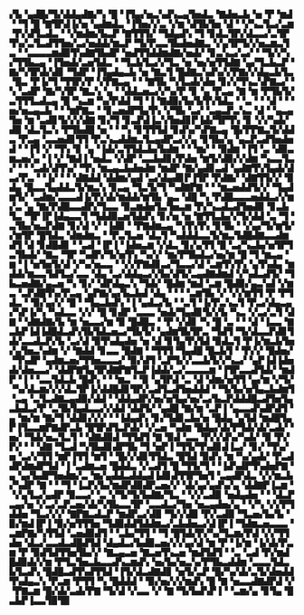 ▞▙▝▄▟█▞▜▞▟▟▄▟▇▞▚▝█▝▐▜▄▞▅▃▚▟▚▃▄▜▅▟▃▝▇▟▅▃▙▝▅▝▛▝▆▟▝▝▜▝█▝▇▜▛▟▐▞▅▝▄▟▆▟▃▝▐▜▅▞▞▃▝▞▆▝▟▜▙▜▅▝▟▝▝▞▚▃▜▃▞▃▆▝▛▞▟▜▃▟▃▝▝▞▆▟▆▞▙▃▛▝▇▜▜▜▞▝▜▟▄▟▚▝▜▝▊▟▃▜▛▞▟▃▃▞▃▜▛▜▚▞▃▜▃▟▜▜▅▞▃▞▅▟▟▞▆▃▛▝▜▞▛▃▃▜▙▟▅▟▇▃▝▞▄▜▛▜▞▞▅▃▆▃▜▃▝▝▃▃▃▃▆▟▉▜▚▟▇▜▙▟▛▝▅▟▜▜▟▟▆▟▇▞▅▟▞▝▊▃▚▃▞▃▞▝▝▜▞▞▚▞▜▜▙▃▄▝▐▜▅▟▞▃▅▜▟▃▝▝▜▃▙▜▃▞▞▜▃▝▅▝▅▞▅▜▜▟▇▝▄▞▜▃▙▃▛▝▇▞▚▜▛▟▞▟▊▝▜▟▛▝▐▜▄▟▄▃▙▝▅▝▇▃▜▝█▟▇▃▚▟▚▞▞▛▇▞▞▟▄▃▙▜▃▝█▃▝▛▐▞▜▝▜▜▛▞▛▝▞▛▇▃▄▝▝▝▇▜▙▝▚▜▃▟▞▟▅▝▊▞▞▜▚▃▚▛▇▃▞▝▚▝▃▟▛▝▇▞▚▜▛▝▇▃▚▝▄▝▝▟▟▃▅▃▞▞▚▞▛▝▊▝▄▝▛▃▄▝▇▝▆▝▛▜▙▜▞▃▜▜▜▃▟▃▄▝█▝▚▃▆▝▚▞▛▟▟▝▜▝▐▝▇▟▉▞▙▞▙▜▚▜▟▃▝▝▃▝▝▝▟▝▝▝▅▞▅▃▄▃▙▝▝▝▆▛▇▃▝▝▊▃▅▟▛▜▄▜▚▝▞▜▙▝▃▞▝▃▄▃▛▃▚▃▝▟▝▝▄▃▄▜▅▝▆▝▃▟▊▜▞▞▞▟▇▝▊▞▜▝▊▃▛▟▐▃▚▜▅▟▊▛▐▟▞▜▛▜▚▝▊▝▞▞▚▟▞▟▉▝▟▃▜▃▚▝▛▜▙▟█▝▅▝▝▝▚▝▊▜▜▜▟▝▊▟▚▞▚▛▇▃▄▝█▞▛▛▇▃▜▞▟▟▃▝▛▃▄▝▃▃▅▟▊▜▜▝▛▃▚▃▟▟▆▃▜▃▄▟▛▃▞▞▄▝▊▜▙▞▄▝▄▃▛▃▟▜▅▟▅▟▝▝▐▜▝▞▝▜▚▝▊▝▄▝▐▟▞▃▜▜▟▃▙▞▙▟▆▝▝▝▆▞▝▝▉▟▆▝▐▜▝▃▝▟▉▃▆▃▅▞▄▝▐▝▞▝▇▟▐▝▅▟▃▝▞▟▛▝▃▃▙▟▊▞▛▟▅▝▆▜▞▟▉▞▞▟▆▝▚▃▃▜▃▞▝▝▝▃▟▞▟▜▚▞▝▜▚▝▆▃▄▃▙▟▅▟▆▝▆▟▛▝▇▞▄▟▊▃▟▝▄▟▇▜▚▜▄▟▞▟▃▞▛▃▝▝▐▞▝▝▝▟▇▟▟▝▟▟▆▞▄▟▝▃▞▟▄▟▊▛▐▜▛▝▛▟▇▞▝▟▇▜▜▞▞▝▉▟▄▝█▃▃▜▄▟▟▃▜▞▆▃▚▝▊▃▄▝▜▃▜▞▜▝▚▟▇▛▇▝▝▝▆▃▅▟▟▜▞▞▝▜▄▟▆▜▞▝▃▟▆▞▃▃▃▟▐▞▛▞▟▞▆▟▟▞▆▜▙▝▄▃▝▟█▝▚▝▛▟█▃▃▃▅▟▟▃▞▞▆▞▃▝▄▝▇▞▛▟█▃▃▟▛▞▜▃▃▝▉▃▆▟▅▜▃▜▅▃▆▝▛▞▚▃▟▃▟▜▅▟▉▝▊▃▙▜▃▝▜▛▐▛▐▟▄▃▃▜▝▜▟▟▉▃▅▜▟▟▚▝▊▞▅▝▅▝▇▜▜▃▙▞▞▜▞▟▟▝▃▝▜▝▃▜▙▞▅▃▛▟▇▝▊▞▟▝▞▝▐▟▉▝▝▛▇▟▆▃▄▝▚▜▚▜▚▝▊▜▙▝▝▞▄▞▜▞▆▜▞▞▆▜▛▝█▜▟▃▝▟▆▟▆▃▝▝▛▃▜▃▅▝▟▃▜▝▚▟▟▟▃▃▜▞▆▃▜▟█▟▇▃▃▟▆▟▜▝▟▝▊▟█▟▊▝▝▃▟▝▐▛▐▝▐▟▅▃▆▝▞▟▃▝▊▞▄▜▜▝█▝▃▞▚▃▙▞▅▜▛▜▃▜▙▟▞▝▇▃▝▜▛▝▚▟▛▞▜▞▅▜▚▝▚▞▞▝▆▞▛▜▙▟▃▞▅▞▆▝█▝▜▝▆▃▄▝▆▝▐▝▅▜▅▜▞▟▝▞▚▞▅▃▃▝▝▞▞▛▇▟▊▃▞▜▃▃▞▟▝▃▆▜▚▜▚▝▄▜▚▟▄▝▆▟▟▞▆▃▃▜▟▜▃▞▃▃▝▟▄▝▃▞▟▟▄▃▞▞▙▞▟▜▞▃▄▟▇▟▆▟▝▞▚▟▃▟▜▞▝▜▙▃▅▟▇▞▄▃▅▝▚▝▊▞▝▟▛▟▄▃▚▝▜▟▞▝█▟▆▝▆▟▝▃▆▝█▟▉▞▄▃▚▟▝▞▆▃▝▃▛▟█▜▚▞▛▃▄▝▄▛▇▞▄▞▙▃▙▟▝▟▄▝▝▝▝▃▆▜▙▝▞▝▞▞▆▜▜▝▛▝▛▜▟▃▝▝▉▞▄▞▞▝█▝▝▜▄▃▙▟▚▝▐▝▄▟▃▞▙▝▝▃▜▝▐▞▛▃▚▃▜▝▛▃▞▟▄▃▄▞▚▛▐▞▚▝▚▟▃▃▝▞▞▝█▝▊▟▛▝▃▃▃▝▅▟▞▜▄▟▊▜▞▞▙▝▚▃▝▞▃▞▃▜▝▟▇▝▝▟▇▟▇▞▙▝▆▝▅▃▃▞▆▝▉▝█▟█▃▝▝▛▝▞▟▊▝▚▝█▝▃▝▝▝▟▝▐▃▃▝▇▃▙▛▐▟▐▟█▟▃▟▚▜▙▜▟▃▅▃▞▜▙▜▞▝▄▟▆▜▙▜▛▃▝▜▟▜▝▜▞▟▃▃▛▟▊▜▟▞▃▃▟▃▛▞▙▝▃▞▟▝▉▜▚▟▄▟▅▝▅▝▟▝▊▜▄▜▚▜▟▝▉▟▃▜▝▛▐▞▆▃▙▜▅▞▄▜▅▃▚▟▆▝▞▝▇▟▟▝▊▃▃▝█▟▇▝▝▜▜▜▝▜▄▟█▝█▃▙▜▝▝▛▞▞▝█▟▅▞▝▜▚▟▛▝▄▟▆▃▅▞▜▜▅▃▃▃▞▝▉▞▟▜▝▃▛▜▞▞▃▃▙▜▞▞▚▃▞▝▄▛▐▟▐▟▅▟▞▟▅▃▃▞▝▟▟▛▇▜▄▜▛▟▇▛▇▜▃▛▐▟▟▞▃▞▃▃▃▃▆▝▐▜▛▃▃▟▜▟▞▝▆▟▛▝▐▝▝▃▃▜▟▃▙▝█▟▚▝▝▝▆▃▝▝▉▝▄▜▛▟▝▃▝▟▝▟▆▞▅▜▜▝▄▞▆▝▞▜▞▝▚▞▟▃▆▞▞▞▟▃▜▛▐▞▟▟█▟▊▜▛▞▃▟▜▃▟▜▅▟▟▟▝▝▜▞▙▞▅▜▄▃▙▟▆▜▝▃▄▝▃▜▃▟▇▃▄▟▉▞▟▟▝▝▟▟▄▟▛▞▅▞▅▜▄▞▅▞▃▞▙▃▛▟▟▟█▃▟▜▅▜▄▃▙▟▃▞▛▝▃▜▙▜▄▟▃▃▞▞▟▟▝▟▟▜▞▝▄▟█▝▇▞▆▝▃▛▐▝▄▃▃▟▚▟▛▟▜▝▄▝▆▞▆▝▇▞▜▝▟▟▊▞▞▞▝▝▐▟▄▟▚▝▊▞▜▟▊▃▙▞▅▝█▟▄▝▄▜▟▝▆▟█▜▄▛▐▜▃▃▆▛▇▟▛▃▙▝█▜▛▟▜▃▛▟▞▝▞▃▅▝▚▟▆▝█▟▄▞▟▞▛▜▟▞▟▞▃▟▞▝▅▞▝▜▟▞▅▃▜▃▜▝▝▟▇▟▉▟▝▜▜▟▜▝▇▝▉▟▝▃▃▝▛▞▞▟▚▞▚▟▞▝▉▝▛▞▛▞▝▝▝▟▇▝▜▃▟▝▚▜▙▟▊▟▛▜▙▝▜▝▅▛▐▝▜▜▞▜▚▟▊▟▐▃▞▝▊▞▝▜▚▞▅▝▃▞▞▜▜▝▆▛▐▜▜▝▆▜▝▝█▞▞▟▊▜▜▟▃▝█▜▟▝▉▟▚▝▆▝▚▞▄▟▞▝▛▃▟▟▛▟▆▟▛▜▟▝▐▝▃▟▆▃▅▝█▟▟▃▝▞▃▟▜▝█▝▜▜▞▜▝▝▐▟▚▟▛▜▚▟▅▛▇▝▄▝▄▞▙▟▛▜▅▟▆▞▃▝▆▞▄▟▟▃▟▟▄▟▐▟▊▟▜▜▛▜▅▜▝▃▄▟▛▟▃▝▞▞▆▃▙▞▚▟▛▝▇▝▝▝▜▝▐▃▛▞▙▞▆▟▛▟▉▟▛▃▅▞▞▝▟▞▄▞▄▟▚▞▄▝▟▟▇▛▐▃▆▝▝▞▄▜▃▞▄▟▛▝▉▃▃▞▝▃▝▞▜▞▜▞▙▟▇▞▜▃▝▝▞▞▃▟▉▝▅▟▄▟▅▝▝▝▟▃▛▃▄▞▅▝▞▃▞▃▛▃▅▞▟▞▚▜▙▃▃▜▛▝▃▃▟▃▞▜▅▝▅▃▄▟▅▞▄▝▝▞▚▝▞▞▛▜▟▟▅▝▜▃▞▞▞▝▇▛▇▃▟▃▛▝▆▟▛▃▞▟▉▝▜▞▞▟▉▝▛▞▃▟▉▝▜▃▅▞▙▞▙▝▉▞▆▟▐▛▐▝▉▞▅▜▜▜▅▝▜▟▉▟▟▜▟▟▆▃▞▃▙▟▅▃▞▟▐▛▐▝▜▟▆▃▅▃▃▃▝▃▆▛▇▞▚▜▜▟▝▃▅▟▉▟▜▝▝▃▙▞▜▜▝▝▜▝█▜▟▞▛▞▚▞▜▃▆▞▛▟▝▞▞▜▜▟▅▝▟▃▞▃▃▟▃▟█▟▜▟▝▟▄▟▃▞▙▟▉▃▅▞▞▞▄▞▟▝▆▝▛▝▐▞▆▝▐▞▟▞▛▃▆▝▛▝▉▟▜▟▜▜▅▜▙▞▞▝▇▃▄▃▅▝▇▃▅▜▚▃▅▝▆▟▜▟▜▝▝▃▝▃▟▝▛▞▆▟█▟▉▟▞▞▆▝▛▜▃▜▅▃▙▃▃▟▚▃▆▟▚▝▅▞▙▞▅▃▚▞▛▜▙▃▟▟▆▝▃▃▃▜▟▃▙▜▃▟▚▝█▟█▃▟▜▚▟▜▜▟▝▐▜▞▟▃▟▇▟▊▝▅▜▞▃▛▝█▞▚▞▟▞▃▜▞▟▅▟▟▜▚▟▄▃▚▝▛▃▆▝▛▜▜▝▚▝█▟▟▟▝▝▉▞▅▞▞▞▆▟▚▝█▝▇▝▅▃▃▟▇▟▛▟▝▞▝▛▇▃▆▝█▞▟▞▃▟▞▛▇▝▜▞▟▝▞▃▃▝▞▝▇▝▜▞▙▟▚▛▐▝▝▃▆▞▄▝▊▜▄▝█▃▙▛▐▃▃▜▉▜▉
